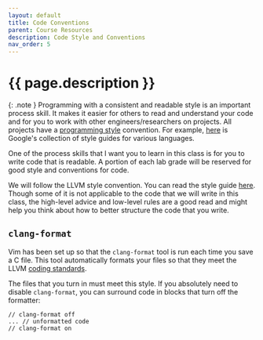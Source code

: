 ```yaml
---
layout: default
title: Code Conventions 
parent: Course Resources
description: Code Style and Conventions
nav_order: 5
---
```


# {{ page.description }}

{: .note }
Programming with a consistent and readable style is an important process skill.
It makes it easier for others to read and understand your code and for you to
work with other engineers/researchers on projects. All projects have a
[programming style](https://en.wikipedia.org/wiki/Programming_style) convention.
For example, [here](https://google.github.io/styleguide/) is Google's collection
of style guides for various languages.

One of the process skills that I want you to learn in this class is for you to
write code that is readable.  A portion of each lab grade will be reserved for
good style and conventions for code. 

We will follow the LLVM style convention. You can read the style guide
[here](https://llvm.org/docs/CodingStandards.html#style-issues).  Though some of
it is not applicable to the code that we will write in this class, the
high-level advice and low-level rules are a good read and might help you think
about how to better structure the code that you write.

## `clang-format`

Vim has been set up so that the `clang-format` tool is run each time you save a
C file. This tool automatically formats your files so that they meet the LLVM
[coding standards](https://llvm.org/docs/CodingStandards.html#style-issues).

The files that you turn in must meet this style. If you absolutely need to
disable `clang-format`, you can surround code in blocks that turn off the
formatter:

```
// clang-format off
... // unformatted code
// clang-format on
```
